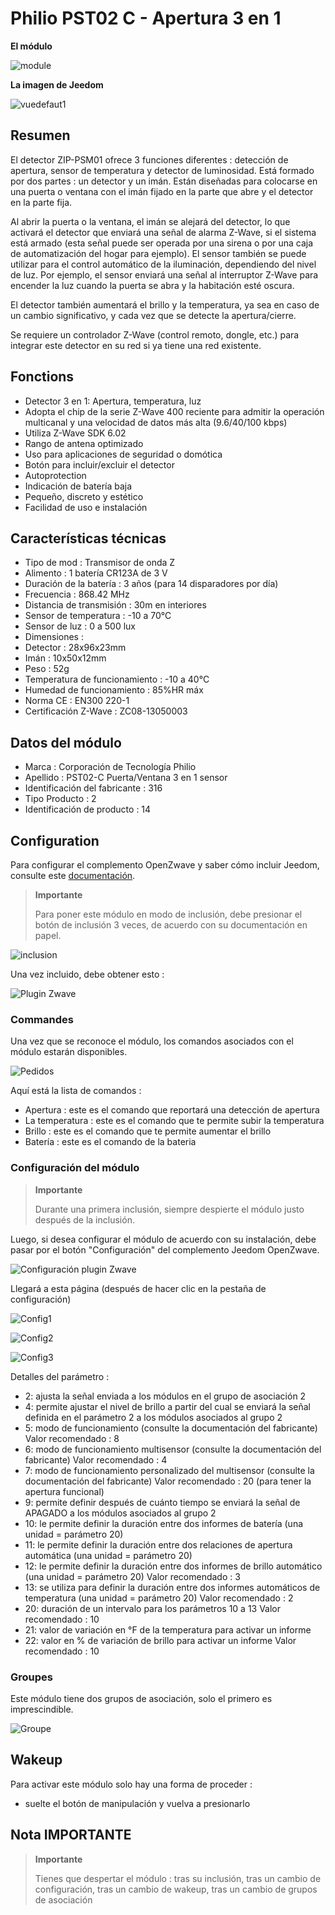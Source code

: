 # Philio PST02 C - Apertura 3 en 1

**El módulo**

![module](images/philio.pst02c/module.jpg)

**La imagen de Jeedom**

![vuedefaut1](images/philio.pst02c/vuedefaut1.jpg)

## Resumen

El detector ZIP-PSM01 ofrece 3 funciones diferentes : detección de apertura, sensor de temperatura y detector de luminosidad. Está formado por dos partes : un detector y un imán. Están diseñadas para colocarse en una puerta o ventana con el imán fijado en la parte que abre y el detector en la parte fija.

Al abrir la puerta o la ventana, el imán se alejará del detector, lo que activará el detector que enviará una señal de alarma Z-Wave, si el sistema está armado (esta señal puede ser operada por una sirena o por una caja de automatización del hogar para ejemplo). El sensor también se puede utilizar para el control automático de la iluminación, dependiendo del nivel de luz. Por ejemplo, el sensor enviará una señal al interruptor Z-Wave para encender la luz cuando la puerta se abra y la habitación esté oscura.

El detector también aumentará el brillo y la temperatura, ya sea en caso de un cambio significativo, y cada vez que se detecte la apertura/cierre.

Se requiere un controlador Z-Wave (control remoto, dongle, etc.) para integrar este detector en su red si ya tiene una red existente.

## Fonctions

-   Detector 3 en 1: Apertura, temperatura, luz
-   Adopta el chip de la serie Z-Wave 400 reciente para admitir la operación multicanal y una velocidad de datos más alta (9.6/40/100 kbps)
-   Utiliza Z-Wave SDK 6.02
-   Rango de antena optimizado
-   Uso para aplicaciones de seguridad o domótica
-   Botón para incluir/excluir el detector
-   Autoprotection
-   Indicación de batería baja
-   Pequeño, discreto y estético
-   Facilidad de uso e instalación

## Características técnicas

-   Tipo de mod : Transmisor de onda Z
-   Alimento : 1 batería CR123A de 3 V
-   Duración de la batería : 3 años (para 14 disparadores por día)
-   Frecuencia : 868.42 MHz
-   Distancia de transmisión : 30m en interiores
-   Sensor de temperatura : -10 a 70°C
-   Sensor de luz : 0 a 500 lux
-   Dimensiones :
  -   Detector : 28x96x23mm
  -   Imán : 10x50x12mm
-   Peso : 52g
-   Temperatura de funcionamiento : -10 a 40°C
-   Humedad de funcionamiento : 85%HR máx
-   Norma CE : EN300 220-1
-   Certificación Z-Wave : ZC08-13050003

## Datos del módulo

-   Marca : Corporación de Tecnología Philio
-   Apellido : PST02-C Puerta/Ventana 3 en 1 sensor
-   Identificación del fabricante : 316
-   Tipo Producto : 2
-   Identificación de producto : 14

## Configuration

Para configurar el complemento OpenZwave y saber cómo incluir Jeedom, consulte este [documentación](https://doc.jeedom.com/es_ES/plugins/automation%20protocol/openzwave/).

> **Importante**
>
> Para poner este módulo en modo de inclusión, debe presionar el botón de inclusión 3 veces, de acuerdo con su documentación en papel.

![inclusion](images/philio.pst02c/inclusion.jpg)

Una vez incluido, debe obtener esto :

![Plugin Zwave](images/philio.pst02c/information.jpg)

### Commandes

Una vez que se reconoce el módulo, los comandos asociados con el módulo estarán disponibles.

![Pedidos](images/philio.pst02c/commandes.jpg)

Aquí está la lista de comandos :

-   Apertura : este es el comando que reportará una detección de apertura
-   La temperatura : este es el comando que te permite subir la temperatura
-   Brillo : este es el comando que te permite aumentar el brillo
-   Batería : este es el comando de la bateria

### Configuración del módulo

> **Importante**
>
> Durante una primera inclusión, siempre despierte el módulo justo después de la inclusión.

Luego, si desea configurar el módulo de acuerdo con su instalación, debe pasar por el botón "Configuración" del complemento Jeedom OpenZwave.

![Configuración plugin Zwave](images/plugin/bouton_configuration.jpg)

Llegará a esta página (después de hacer clic en la pestaña de configuración)

![Config1](images/philio.pst02c/config1.jpg)

![Config2](images/philio.pst02c/config2.jpg)

![Config3](images/philio.pst02c/config3.jpg)

Detalles del parámetro :

-   2: ajusta la señal enviada a los módulos en el grupo de asociación 2
-   4: permite ajustar el nivel de brillo a partir del cual se enviará la señal definida en el parámetro 2 a los módulos asociados al grupo 2
-   5: modo de funcionamiento (consulte la documentación del fabricante) Valor recomendado : 8
-   6: modo de funcionamiento multisensor (consulte la documentación del fabricante) Valor recomendado : 4
-   7: modo de funcionamiento personalizado del multisensor (consulte la documentación del fabricante) Valor recomendado : 20 (para tener la apertura funcional)
-   9: permite definir después de cuánto tiempo se enviará la señal de APAGADO a los módulos asociados al grupo 2
-   10: le permite definir la duración entre dos informes de batería (una unidad = parámetro 20)
-   11: le permite definir la duración entre dos relaciones de apertura automática (una unidad = parámetro 20)
-   12: le permite definir la duración entre dos informes de brillo automático (una unidad = parámetro 20) Valor recomendado : 3
-   13: se utiliza para definir la duración entre dos informes automáticos de temperatura (una unidad = parámetro 20) Valor recomendado : 2
-   20: duración de un intervalo para los parámetros 10 a 13 Valor recomendado : 10
-   21: valor de variación en °F de la temperatura para activar un informe
-   22: valor en % de variación de brillo para activar un informe Valor recomendado : 10

### Groupes

Este módulo tiene dos grupos de asociación, solo el primero es imprescindible.

![Groupe](images/philio.pst02c/groupe.jpg)

## Wakeup

Para activar este módulo solo hay una forma de proceder :

-   suelte el botón de manipulación y vuelva a presionarlo

## Nota IMPORTANTE

> **Importante**
>
> Tienes que despertar el módulo : tras su inclusión, tras un cambio de configuración, tras un cambio de wakeup, tras un cambio de grupos de asociación

